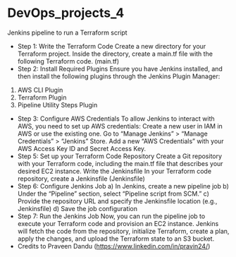 # DevOps_projects_4
Jenkins pipeline to run a Terraform script
- Step 1:
Write the Terraform Code Create a new directory for your Terraform project. Inside the directory, create a main.tf file with the following Terraform code. (main.tf)
 - Step 2:
Install Required Plugins Ensure you have Jenkins installed, and then install the following plugins through the Jenkins Plugin Manager:
  1. AWS CLI Plugin
  2. Terraform Plugin
  3. Pipeline Utility Steps Plugin
 - Step 3:
Configure AWS Credentials To allow Jenkins to interact with AWS, you need to set up AWS credentials:
Create a new user in IAM in AWS or use the existing one.
Go to “Manage Jenkins” > “Manage Credentials” > “Jenkins” Store.
Add a new “AWS Credentials” with your AWS Access Key ID and Secret Access Key.
 - Step 5:
Set up your Terraform Code Repository Create a Git repository with your Terraform code, including the main.tf file that describes your desired EC2 instance.
Write the Jenkinsfile In your Terraform code repository, create a Jenkinsfile (Jenkinsfile)
 - Step 6:
Configure Jenkins Job
      a) In Jenkins, create a new pipeline job
      b) Under the “Pipeline” section, select “Pipeline script from SCM.”
      c) Provide the repository URL and specify the Jenkinsfile location (e.g., Jenkinsfile)
      d) Save the job configuration
 - Step 7:
Run the Jenkins Job Now, you can run the pipeline job to execute your Terraform code and provision an EC2 instance. Jenkins will fetch the code from the repository, initialize Terraform, create a plan, apply the changes, and upload the Terraform state to an S3 bucket.
 - Credits to Praveen Dandu (https://www.linkedin.com/in/pravin24/)
